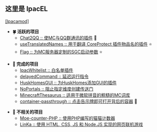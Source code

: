 ## 这里是 IpacEL

[[Ipacamod]](https://github.com/IpacEL/Ipacamod)

- **🍀 活跃的项目**
  - [Chat2QQ :: 使MC与QQ群通讯的插件](https://github.com/ApliNi/Chat2QQ) 🌟
  - [useTranslatedNames :: 用于翻译 CoreProtect 插件物品名的插件](https://github.com/ApliNi/useTranslatedNames) ⭐
  - [Flag :: 为MC服务器定制的SGC启动参数](https://github.com/IpacEL/Flag) ⭐
<p></p>

- **🥡 完成的项目**
  - [IpacWhitelist :: 白名单插件](https://github.com/ApliNi/IpacWhitelist)
  - [delayedCommand :: 延迟运行指令](https://github.com/ApliNi/delayedCommand)
  - [HuskHomesGUI :: 为HuskHomes添加GUI的插件](https://github.com/ApliNi/HuskHomesGUI)
  - [NoPortals :: 阻止指定维度创建传送门](https://github.com/ApliNi/NoPortals)
  - [MinecraftThesaurus :: 适用于微软拼音的粗糙的MC词库](https://github.com/ApliNi/MinecraftThesaurus)
  - [container-passthrough :: 点击告示牌即可打开背后的容器](https://github.com/IpacEL/container-passthrough) 🔗
<p></p>

- **👻 不相关的项目**
  - [Moe-counter-PHP :: 使用PHP编写的猫猫计数器](https://github.com/ApliNi/Moe-counter-PHP)
  - [LinKa :: 使用 HTML, CSS, JS 和 Node.JS 实现的网页联机游戏](https://github.com/ApliNi/Linka)
